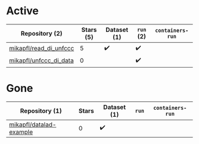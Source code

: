 # Active
| Repository (2) | Stars (5) | Dataset (1) | `run` (2) | `containers-run` |
| --- | --- | --- | --- | --- |
| [mikapfl/read_di_unfccc](https://github.com/mikapfl/read_di_unfccc) | 5 | :heavy_check_mark: | :heavy_check_mark: |  |
| [mikapfl/unfccc_di_data](https://github.com/mikapfl/unfccc_di_data) | 0 |  | :heavy_check_mark: |  |

# Gone
| Repository (1) | Stars | Dataset (1) | `run` | `containers-run` |
| --- | --- | --- | --- | --- |
| [mikapfl/datalad-example](https://github.com/mikapfl/datalad-example) | 0 | :heavy_check_mark: |  |  |
